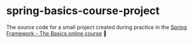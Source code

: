 # spring-basics-course-project


The source code for a small project created during practice in the [Spring Framework - The Basics online course](https://www.youtube.com/playlist?list=PL6jg6AGdCNaWF-sUH2QDudBRXo54zuN1t) 🎥